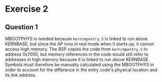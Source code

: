 # Exercise 2
## Question 1
MBOOTPHYS is needed because `kern/mpentry.S` is linked to run above KERNBASE, but since the AP runs in real mode when it
starts up, it cannot access high memory. The BSP copies the code from `kern/mpentry.S` to address 0x7000, but memory
references in the code would still refer to addresses in high memory because it is linked to run above KERNBASE. Symbols
must therefore be manually calculated using the MBOOTPHYS in order to account for the difference in the entry code's
physical location and its link address.
